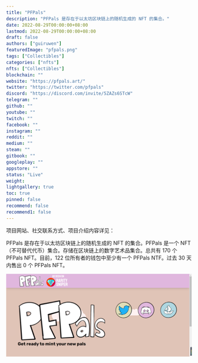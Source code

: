 ```yaml
---
title: "PFPals"
description: "PFPals 是存在于以太坊区块链上的随机生成的 NFT 的集合。"
date: 2022-08-29T00:00:00+08:00
lastmod: 2022-08-29T00:00:00+08:00
draft: false
authors: ["guiruwen"]
featuredImage: "pfpals.png"
tags: ["Collectibles"]
categories: ["nfts"]
nfts: ["Collectibles"]
blockchain: ""
website: "https://pfpals.art/"
twitter: "https://twitter.com/pfpals"
discord: "https://discord.com/invite/5ZAZs6STcW"
telegram: ""
github: ""
youtube: ""
twitch: ""
facebook: ""
instagram: ""
reddit: ""
medium: ""
steam: ""
gitbook: ""
googleplay: ""
appstore: ""
status: "Live"
weight: 
lightgallery: true
toc: true
pinned: false
recommend: false
recommend1: false
---
```

项目网站、社交联系方式、项目介绍内容详见：

PFPals 是存在于以太坊区块链上的随机生成的 NFT 的集合。PFPals 是一个 NFT（不可替代代币）集合。存储在区块链上的数字艺术品集合。总共有 170 个 PFPals NFT。目前，122 位所有者的钱包中至少有一个 PFPals NTF。过去 30 天内售出 0 个 PFPals NFT。

![nft](01.png)